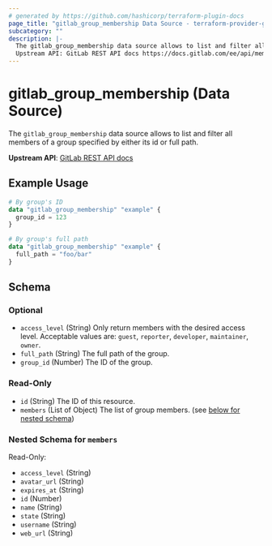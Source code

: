 ```yaml
---
# generated by https://github.com/hashicorp/terraform-plugin-docs
page_title: "gitlab_group_membership Data Source - terraform-provider-gitlab"
subcategory: ""
description: |-
  The gitlab_group_membership data source allows to list and filter all members of a group specified by either its id or full path.
  Upstream API: GitLab REST API docs https://docs.gitlab.com/ee/api/members.html#list-all-members-of-a-group-or-project
---
```


# gitlab_group_membership (Data Source)

The `gitlab_group_membership` data source allows to list and filter all members of a group specified by either its id or full path.

**Upstream API**: [GitLab REST API docs](https://docs.gitlab.com/ee/api/members.html#list-all-members-of-a-group-or-project)

## Example Usage

```terraform
# By group's ID
data "gitlab_group_membership" "example" {
  group_id = 123
}

# By group's full path
data "gitlab_group_membership" "example" {
  full_path = "foo/bar"
}
```

<!-- schema generated by tfplugindocs -->
## Schema

### Optional

- `access_level` (String) Only return members with the desired access level. Acceptable values are: `guest`, `reporter`, `developer`, `maintainer`, `owner`.
- `full_path` (String) The full path of the group.
- `group_id` (Number) The ID of the group.

### Read-Only

- `id` (String) The ID of this resource.
- `members` (List of Object) The list of group members. (see [below for nested schema](#nestedatt--members))

<a id="nestedatt--members"></a>
### Nested Schema for `members`

Read-Only:

- `access_level` (String)
- `avatar_url` (String)
- `expires_at` (String)
- `id` (Number)
- `name` (String)
- `state` (String)
- `username` (String)
- `web_url` (String)


